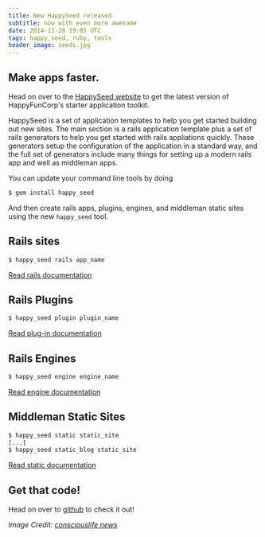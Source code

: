 ```yaml
---
title: New HappySeed released
subtitle: now with even more awesome
date: 2014-11-28 19:05 UTC
tags: happy_seed, ruby, tools
header_image: seeds.jpg
---
```


## Make apps faster.

Head on over to the [HappySeed website](http://seed.happyfuncorp.com) to get the latest version of HappyFunCorp's starter application toolkit.

HappySeed is a set of application templates to help you get started building out new sites. The main section is a rails application template plus a set of rails generators to help you get started with rails appliations quickly. These generators setup the configuration of the application in a standard way, and the full set of generators include many things for setting up a modern rails app and well as middleman apps.

You can update your command line tools by doing

```sh
$ gem install happy_seed
```

And then create rails apps, plugins, engines, and middleman static sites using the new `happy_seed` tool.

## Rails sites

```sh
$ happy_seed rails app_name
```
[Read rails documentation](http://seed.happyfuncorp.com/docs/rails.html)

## Rails Plugins

```sh
$ happy_seed plugin plugin_name
```
[Read plug-in documentation](http://seed.happyfuncorp.com/docs/plugin.html)

## Rails Engines

```sh
$ happy_seed engine engine_name
```
[Read engine documentation](http://seed.happyfuncorp.com/docs/plugin.html)

## Middleman Static Sites

```sh
$ happy_seed static static_site
[...]
$ happy_seed static_blog static_site
```

[Read static documentation](http://seed.happyfuncorp.com/docs/middleman.html)

## Get that code!

Head on over to [github](https://github.com/HappyFunCorp/happy_seed) to check it out!

_Image Credit: [consciouslife news](http://consciouslifenews.com)_